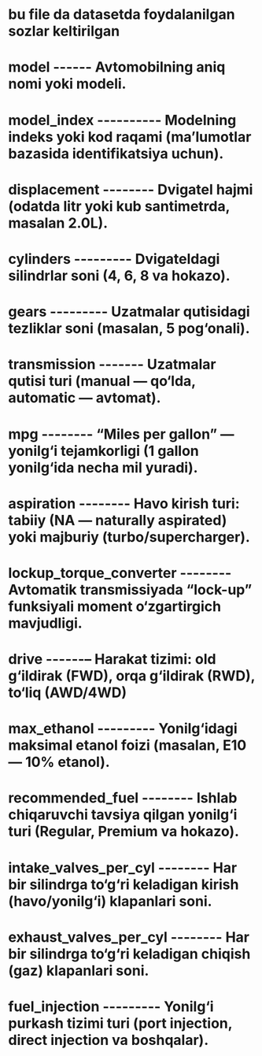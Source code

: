 # bu file da datasetda foydalanilgan sozlar keltirilgan



# model	  ------   Avtomobilning aniq nomi yoki modeli.

# model_index	----------   Modelning indeks yoki kod raqami (ma’lumotlar bazasida identifikatsiya uchun).

# displacement	--------    Dvigatel hajmi (odatda litr yoki kub santimetrda, masalan 2.0L).

# cylinders	---------    Dvigateldagi silindrlar soni (4, 6, 8 va hokazo).

# gears	---------    Uzatmalar qutisidagi tezliklar soni (masalan, 5 pog‘onali).

# transmission	-------   Uzatmalar qutisi turi (manual — qo‘lda, automatic — avtomat).

# mpg	--------    “Miles per gallon” — yonilg‘i tejamkorligi (1 gallon yonilg‘ida necha mil yuradi).

# aspiration	--------   Havo kirish turi: tabiiy (NA — naturally aspirated) yoki majburiy (turbo/supercharger).

# lockup_torque_converter	--------  Avtomatik transmissiyada “lock-up” funksiyali moment o‘zgartirgich mavjudligi.

# drive   ------– Harakat tizimi: old g‘ildirak (FWD), orqa g‘ildirak (RWD), to‘liq (AWD/4WD)

# max_ethanol   ---------    Yonilg‘idagi maksimal etanol foizi (masalan, E10 — 10% etanol).

# recommended_fuel	--------   Ishlab chiqaruvchi tavsiya qilgan yonilg‘i turi (Regular, Premium va hokazo).

# intake_valves_per_cyl	--------    Har bir silindrga to‘g‘ri keladigan kirish (havo/yonilg‘i) klapanlari soni.

# exhaust_valves_per_cyl	--------   Har bir silindrga to‘g‘ri keladigan chiqish (gaz) klapanlari soni.

# fuel_injection   ---------    Yonilg‘i purkash tizimi turi (port injection, direct injection va boshqalar).